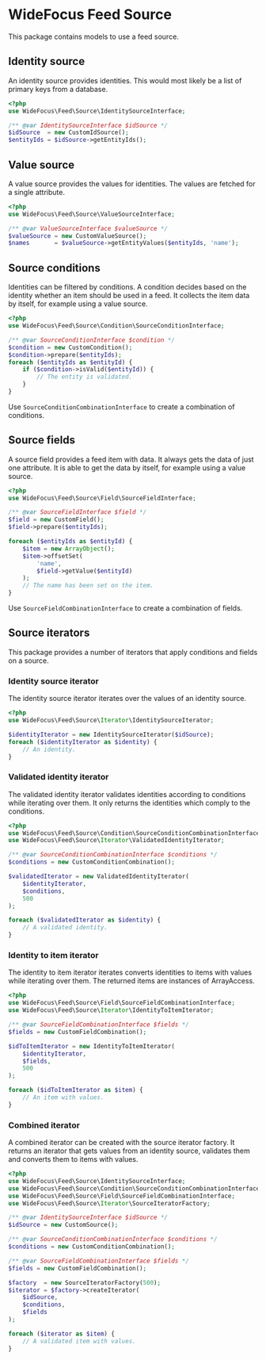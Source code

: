 # WideFocus Feed Source

This package contains models to use a feed source.

## Identity source

An identity source provides identities. This would most likely be a list of
primary keys from a database.

```php
<?php
use WideFocus\Feed\Source\IdentitySourceInterface;

/** @var IdentitySourceInterface $idSource */
$idSource  = new CustomIdSource();
$entityIds = $idSource->getEntityIds();
```

## Value source

A value source provides the values for identities. The values are fetched for a
single attribute.

```php
<?php
use WideFocus\Feed\Source\ValueSourceInterface;

/** @var ValueSourceInterface $valueSource */
$valueSource = new CustomValueSource();
$names       = $valueSource->getEntityValues($entityIds, 'name');
```

## Source conditions

Identities can be filtered by conditions. A condition decides based on the
identity whether an item should be used in a feed. It collects the item data
by itself, for example using a value source.

```php
<?php
use WideFocus\Feed\Source\Condition\SourceConditionInterface;

/** @var SourceConditionInterface $condition */
$condition = new CustomCondition();
$condition->prepare($entityIds);
foreach ($entityIds as $entityId) {
    if ($condition->isValid($entityId)) {
        // The entity is validated.
    }
}
```

Use `SourceConditionCombinationInterface` to create a combination of conditions.

## Source fields

A source field provides a feed item with data. It always gets the data of just
one attribute. It is able to get the data by itself, for example using a value
source.

```php
<?php
use WideFocus\Feed\Source\Field\SourceFieldInterface;

/** @var SourceFieldInterface $field */
$field = new CustomField();
$field->prepare($entityIds);

foreach ($entityIds as $entityId) {
    $item = new ArrayObject();
    $item->offsetSet(
        'name',
        $field->getValue($entityId)
    );
    // The name has been set on the item.
}
```

Use `SourceFieldCombinationInterface` to create a combination of fields.

## Source iterators

This package provides a number of iterators that apply conditions and fields
on a source.

### Identity source iterator

The identity source iterator iterates over the values of an identity source.

```php
<?php
use WideFocus\Feed\Source\Iterator\IdentitySourceIterator;

$identityIterator = new IdentitySourceIterator($idSource);
foreach ($identityIterator as $identity) {
    // An identity.
}
```

### Validated identity iterator

The validated identity iterator validates identities according to conditions
while iterating over them. It only returns the identities which comply to the
conditions.

```php
<?php
use WideFocus\Feed\Source\Condition\SourceConditionCombinationInterface;
use WideFocus\Feed\Source\Iterator\ValidatedIdentityIterator;

/** @var SourceConditionCombinationInterface $conditions */
$conditions = new CustomConditionCombination();

$validatedIterator = new ValidatedIdentityIterator(
    $identityIterator,
    $conditions,
    500
);

foreach ($validatedIterator as $identity) {
    // A validated identity.
}
```

### Identity to item iterator
 
The identity to item iterator iterates converts identities to items with values
while iterating over them. The returned items are instances of ArrayAccess.

```php
<?php
use WideFocus\Feed\Source\Field\SourceFieldCombinationInterface;
use WideFocus\Feed\Source\Iterator\IdentityToItemIterator;

/** @var SourceFieldCombinationInterface $fields */
$fields = new CustomFieldCombination();

$idToItemIterator = new IdentityToItemIterator(
    $identityIterator,
    $fields,
    500
);

foreach ($idToItemIterator as $item) {
    // An item with values.
}
```

### Combined iterator

A combined iterator can be created with the source iterator factory. It returns
an iterator that gets values from an identity source, validates them and
converts them to items with values.

```php
<?php
use WideFocus\Feed\Source\IdentitySourceInterface;
use WideFocus\Feed\Source\Condition\SourceConditionCombinationInterface;
use WideFocus\Feed\Source\Field\SourceFieldCombinationInterface;
use WideFocus\Feed\Source\Iterator\SourceIteratorFactory;

/** @var IdentitySourceInterface $idSource */
$idSource = new CustomSource();

/** @var SourceConditionCombinationInterface $conditions */
$conditions = new CustomConditionCombination();

/** @var SourceFieldCombinationInterface $fields */
$fields = new CustomFieldCombination();

$factory  = new SourceIteratorFactory(500);
$iterator = $factory->createIterator(
    $idSource,
    $conditions,
    $fields
);

foreach ($iterator as $item) {
    // A validated item with values.
}
```
